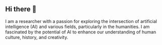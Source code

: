 ## Hi there 👋
I am a researcher with a passion for exploring the intersection of artificial intelligence (AI) and various fields, particularly in the humanities. I am fascinated by the potential of AI to enhance our understanding of human culture, history, and creativity.

<!--
**kisleepublic/kisleepublic** is a ✨ _special_ ✨ repository because its `README.md` (this file) appears on your GitHub profile.

Here are some ideas to get you started:

- 🔭 I’m currently working on Humanities Research Institute, Chung-Ang University.
- 🌱 I’m currently learning ...
- 👯 I’m looking to collaborate on ...
- 🤔 I’m looking for help with ...
- 💬 Ask me about ...
- 📫 How to reach me: ...
- 😄 Pronouns: ...
- ⚡ Fun fact: ...
-->
